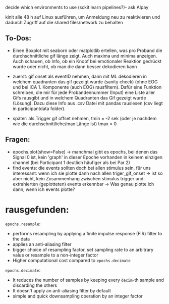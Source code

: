 decide which environments to use (sckit learn pipelines?)- ask Alpay 


kinit alle 48 h auf Linux ausführen, um Anmeldung neu zu reaktivieren und dadurch Zugriff auf die shared files/network zu behalten

## To-Dos:
- Einen Boxplot mit seaborn oder matplotlib ertellen, was pro Proband die durchschnittliche gif länge zeigt. Auch maxima und minima anzeigen. Auch schauen, ob Info, ob ein Knopf bei emotionaler Reaktion gedrückt wurde oder nicht, ob man die dann besser dekodieren kann

- zuerst: gif onset als eventID nehmen, dann mit ML dekodieren in welchem quadranten das gif gezeigt wurde (sanity check) (ohne EOG und bei ICA 1. Komponente (auch EOG) rausfiltern). Dafür eine Funktion schreiben, die mir für jede Probandennummer (Input) eine Liste aller Gifs rausgibt und in welchem Quadranten das Gif gezeigt wurde (Lösung). Dazu diese Info aus .csv Datei mit pandas rauslesen (csv liegt in participantdata folder). 
    
- später: als Trigger gif offset nehmen, tmin = -2 sek (oder je nachdem wie die durchschnittliche/max Länge ist) tmax = 0


## Fragen:
- epochs.plot(show=False) -> manchmal gibt es epochs, bei denen das Signal 0 ist, kein 'graph' in dieser Epoche vorhanden in keinem einzigen channel (bei Participant 1 deutlich häufiger als bei Par 2)
- find events: die events sollten doch bei allen stimulus sein, für uns interessant: wenn ich sie plotte dann nach allen triger_gif_onset -> ist so aber nicht, kein Zusammenhang zwischen stimulus trigger und extrahierten (geplotteten) events erkennbar
  -> Was genau plotte ich dann, wenn ich events plotte?

# rausgefunden:
`epochs.resample`:
   - performs resampling by applying a finite impulse response (FIR) filter to the data
   - applies an anti-aliasing filter
   - bigger choice of resampling factor, set sampling rate to an arbitrary value or resample to a non-integer factor
   - Higher computational cost compared to `epochs.decimate`

`epochs.decimate`:
   - It reduces the number of samples by keeping every `decim`-th sample and discarding the others
   - It doesn't apply an anti-aliasing filter by default
   - simple and quick downsampling operation by an integer factor






